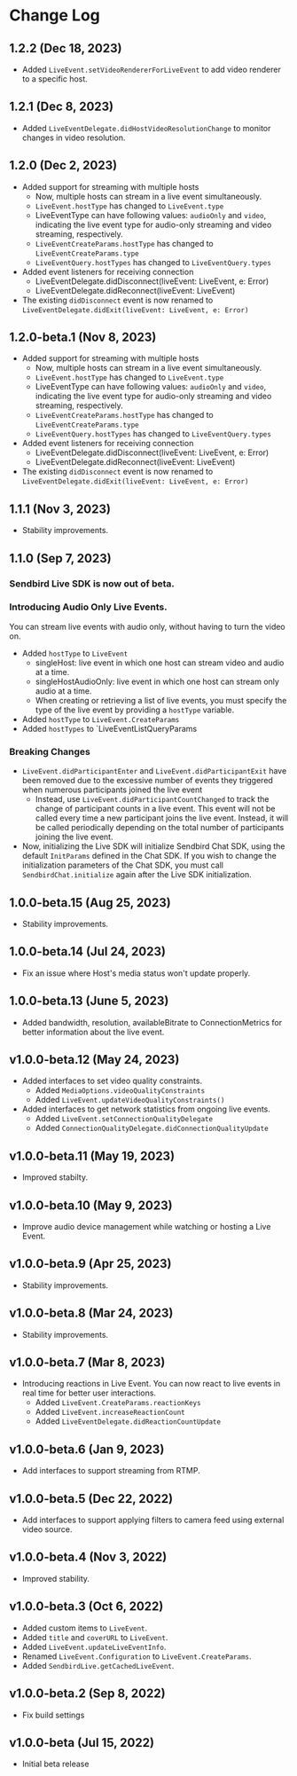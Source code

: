 # Change Log

## 1.2.2 (Dec 18, 2023)
- Added `LiveEvent.setVideoRendererForLiveEvent` to add video renderer to a specific host. 

## 1.2.1 (Dec 8, 2023)
- Added `LiveEventDelegate.didHostVideoResolutionChange` to monitor changes in video resolution. 

## 1.2.0 (Dec 2, 2023)
- Added support for streaming with multiple hosts
    - Now, multiple hosts can stream in a live event simultaneously. 
    - `LiveEvent.hostType` has changed to `LiveEvent.type`
    - LiveEventType can have following values: `audioOnly` and `video`, indicating the live event type for audio-only streaming and video streaming, respectively. 
    - `LiveEventCreateParams.hostType` has changed to `LiveEventCreateParams.type`
    - `LiveEventQuery.hostTypes` has changed to `LiveEventQuery.types`
- Added event listeners for receiving connection
    - LiveEventDelegate.didDisconnect(liveEvent: LiveEvent, e: Error)
    - LiveEventDelegate.didReconnect(liveEvent: LiveEvent)
- The existing `didDisconnect` event is now renamed to `LiveEventDelegate.didExit(liveEvent: LiveEvent, e: Error)`

## 1.2.0-beta.1 (Nov 8, 2023)
- Added support for streaming with multiple hosts
    - Now, multiple hosts can stream in a live event simultaneously. 
    - `LiveEvent.hostType` has changed to `LiveEvent.type`
    - LiveEventType can have following values: `audioOnly` and `video`, indicating the live event type for audio-only streaming and video streaming, respectively. 
    - `LiveEventCreateParams.hostType` has changed to `LiveEventCreateParams.type`
    - `LiveEventQuery.hostTypes` has changed to `LiveEventQuery.types`
- Added event listeners for receiving connection
    - LiveEventDelegate.didDisconnect(liveEvent: LiveEvent, e: Error)
    - LiveEventDelegate.didReconnect(liveEvent: LiveEvent)
- The existing `didDisconnect` event is now renamed to `LiveEventDelegate.didExit(liveEvent: LiveEvent, e: Error)`

## 1.1.1 (Nov 3, 2023)
- Stability improvements.

## 1.1.0 (Sep 7, 2023)
### Sendbird Live SDK is now out of beta. 

### Introducing Audio Only Live Events. 
You can stream live events with audio only, without having to turn the video on. 
- Added `hostType` to `LiveEvent`
    - singleHost: live event in which one host can stream video and audio at a time. 
    - singleHostAudioOnly: live event in which one host can stream only audio at a time. 
    - When creating or retrieving a list of live events, you must specify the type of the live event by providing a `hostType` variable. 
- Added `hostType` to `LiveEvent.CreateParams`
- Added `hostTypes` to `LiveEventListQueryParams

### Breaking Changes
- `LiveEvent.didParticipantEnter` and `LiveEvent.didParticipantExit` have been removed due to the excessive number of events they triggered when numerous participants joined the live event
    - Instead, use `LiveEvent.didParticipantCountChanged` to track the change of participant counts in a live event. This event will not be called every time a new participant joins the live event. Instead, it will be called periodically depending on the total number of participants joining the live event.
- Now, initializing the Live SDK will initialize Sendbird Chat SDK, using the default `InitParams` defined in the Chat SDK. If you wish to change the initialization parameters of the Chat SDK, you must call `SendbirdChat.initialize` again after the Live SDK initialization. 

## 1.0.0-beta.15 (Aug 25, 2023)
- Stability improvements. 

## 1.0.0-beta.14 (Jul 24, 2023)
- Fix an issue where Host's media status won't update properly. 

## 1.0.0-beta.13 (June 5, 2023)
- Added bandwidth, resolution, availableBitrate to ConnectionMetrics for better information about the live event.

## v1.0.0-beta.12 (May 24, 2023)
- Added interfaces to set video quality constraints. 
    - Added `MediaOptions.videoQualityConstraints`
    - Added `LiveEvent.updateVideoQualityConstraints()`
- Added interfaces to get network statistics from ongoing live events. 
    - Added `LiveEvent.setConnectionQualityDelegate`
    - Added `ConnectionQualityDelegate.didConnectionQualityUpdate`

## v1.0.0-beta.11 (May 19, 2023)
- Improved stabilty.

## v1.0.0-beta.10 (May 9, 2023)
- Improve audio device management while watching or hosting a Live Event.

## v1.0.0-beta.9 (Apr 25, 2023)
- Stability improvements.

## v1.0.0-beta.8 (Mar 24, 2023)
- Stability improvements.
    
## v1.0.0-beta.7 (Mar 8, 2023)
- Introducing reactions in Live Event. You can now react to live events in real time for better user interactions. 
    - Added `LiveEvent.CreateParams.reactionKeys`
    - Added `LiveEvent.increaseReactionCount`
    - Added `LiveEventDelegate.didReactionCountUpdate`

## v1.0.0-beta.6 (Jan 9, 2023)
- Add interfaces to support streaming from RTMP. 

## v1.0.0-beta.5 (Dec 22, 2022)
- Add interfaces to support applying filters to camera feed using external video source. 

## v1.0.0-beta.4 (Nov 3, 2022)
- Improved stability. 

## v1.0.0-beta.3 (Oct 6, 2022)
- Added custom items to `LiveEvent`.
- Added `title` and `coverURL` to `LiveEvent`.
- Added `LiveEvent.updateLiveEventInfo`.
- Renamed `LiveEvent.Configuration` to `LiveEvent.CreateParams`.
- Added `SendbirdLive.getCachedLiveEvent`.

## v1.0.0-beta.2 (Sep 8, 2022)
- Fix build settings

## v1.0.0-beta (Jul 15, 2022)
- Initial beta release
